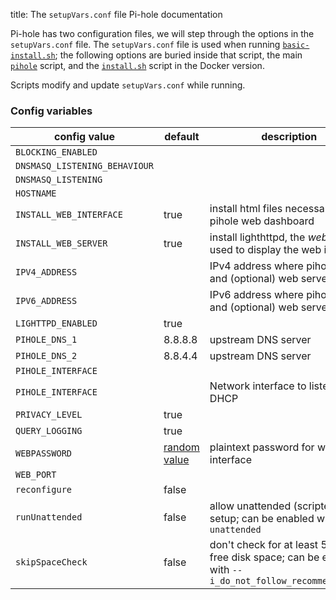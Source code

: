 title: The `setupVars.conf` file Pi-hole documentation

Pi-hole has two configuration files, we will step through the options in the `setupVars.conf` file. The `setupVars.conf` file is used when running [`basic-install.sh`](https://github.com/pi-hole/pi-hole/blob/master/automated%20install/basic-install.sh); the following options are buried inside that script, the main [`pihole`](https://github.com/pi-hole/pi-hole/blob/master/pihole) script, and the [`install.sh`](https://github.com/pi-hole/docker-pi-hole/blob/master/install.sh) script in the Docker version.

Scripts modify and update `setupVars.conf` while running.


### Config variables

| config value | default | description |
| ------------ | ------- | ----------- |
`BLOCKING_ENABLED` | |
`DNSMASQ_LISTENING_BEHAVIOUR` | |
`DNSMASQ_LISTENING` | |
`HOSTNAME` | |
`INSTALL_WEB_INTERFACE` | true | install html files necessary for pihole web dashboard
`INSTALL_WEB_SERVER` | true | install lighthttpd, the _webserver_ used to display the web interface
`IPV4_ADDRESS` |  | IPv4 address where pihole DNS and (optional) web server listen
`IPV6_ADDRESS` |  | IPv6 address where pihole DNS and (optional) web server listen
`LIGHTTPD_ENABLED` | true |
`PIHOLE_DNS_1` | 8.8.8.8 | upstream DNS server
`PIHOLE_DNS_2` | 8.8.4.4 | upstream DNS server
`PIHOLE_INTERFACE` | |
`PIHOLE_INTERFACE` | | Network interface to listen on for DHCP
`PRIVACY_LEVEL` | true |
`QUERY_LOGGING` | true |
`WEBPASSWORD` | [random value](https://github.com/pi-hole/pi-hole/blob/995ee41d6bc3a405a0402745b24140ca08c148f3/automated%20install/basic-install.sh#L2567) | plaintext password for web interface
`WEB_PORT` | |
`reconfigure` | false |
`runUnattended` | false | allow unattended (scripted) setup; can be enabled with `--unattended`
`skipSpaceCheck` | false | don't check for at least 50MB in free disk space; can be enabled with `--i_do_not_follow_recommendations`

